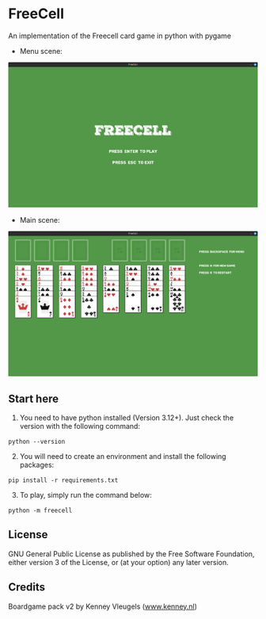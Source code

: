 # FreeCell

An implementation of the Freecell card game in python with pygame

* Menu scene:

![image](/docs/images/menu_scene.png "Screenshot - Menu scene")

* Main scene:

![image](/docs/images/main_scene.png "Screenshot - Main scene")

## Start here

1. You need to have python installed (Version 3.12+). Just check the version with the following command:

```
python --version
```

2. You will need to create an environment and install the following packages:

```
pip install -r requirements.txt
```

3. To play, simply run the command below:

```
python -m freecell
```

## License

GNU General Public License as published by the Free Software Foundation, either version 3 of the License, or (at your option) any later version.

## Credits

Boardgame pack v2 by Kenney Vleugels (www.kenney.nl)